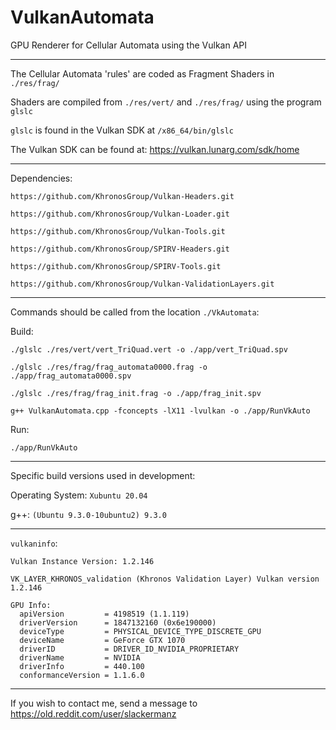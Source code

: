 # VulkanAutomata
GPU Renderer for Cellular Automata using the Vulkan API

---

The Cellular Automata 'rules' are coded as Fragment Shaders in `./res/frag/` 
 
Shaders are compiled from `./res/vert/` and  `./res/frag/` using the program `glslc`

`glslc` is found in the Vulkan SDK at `/x86_64/bin/glslc`

The Vulkan SDK can be found at: https://vulkan.lunarg.com/sdk/home

---

Dependencies:

`https://github.com/KhronosGroup/Vulkan-Headers.git`

`https://github.com/KhronosGroup/Vulkan-Loader.git`

`https://github.com/KhronosGroup/Vulkan-Tools.git`

`https://github.com/KhronosGroup/SPIRV-Headers.git`

`https://github.com/KhronosGroup/SPIRV-Tools.git`

`https://github.com/KhronosGroup/Vulkan-ValidationLayers.git`

---

Commands should be called from the location `./VkAutomata`:

Build:

`./glslc ./res/vert/vert_TriQuad.vert -o ./app/vert_TriQuad.spv`

`./glslc ./res/frag/frag_automata0000.frag -o ./app/frag_automata0000.spv`

`./glslc ./res/frag/frag_init.frag -o ./app/frag_init.spv`

`g++ VulkanAutomata.cpp -fconcepts -lX11 -lvulkan -o ./app/RunVkAuto`

Run:

`./app/RunVkAuto`

---

Specific build versions used in development:

Operating System: `Xubuntu 20.04`

g++: `(Ubuntu 9.3.0-10ubuntu2) 9.3.0`

---

`vulkaninfo`:

`Vulkan Instance Version: 1.2.146`

`VK_LAYER_KHRONOS_validation (Khronos Validation Layer) Vulkan version 1.2.146`
    
    GPU Info:
      apiVersion         = 4198519 (1.1.119)
      driverVersion      = 1847132160 (0x6e190000)
      deviceType         = PHYSICAL_DEVICE_TYPE_DISCRETE_GPU
      deviceName         = GeForce GTX 1070
      driverID           = DRIVER_ID_NVIDIA_PROPRIETARY
      driverName         = NVIDIA
      driverInfo         = 440.100
      conformanceVersion = 1.1.6.0

---

If you wish to contact me, send a message to https://old.reddit.com/user/slackermanz

